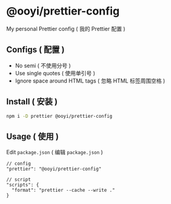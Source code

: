 # @ooyi/prettier-config


My personal Prettier config ( 我的 Prettier 配置 )

## Configs ( 配置 )

- No semi ( 不使用分号 )
- Use single quotes ( 使用单引号 )
- Ignore space around HTML tags ( 忽略 HTML 标签周围空格 )


## Install ( 安装 )

```bash
npm i -D prettier @ooyi/prettier-config
```

## Usage ( 使用 )

Edit `package.json` ( 编辑 `package.json` )

```jsonc
// config
"prettier": "@ooyi/prettier-config"

// script
"scripts": {
  "format": "prettier --cache --write ."
}
```
